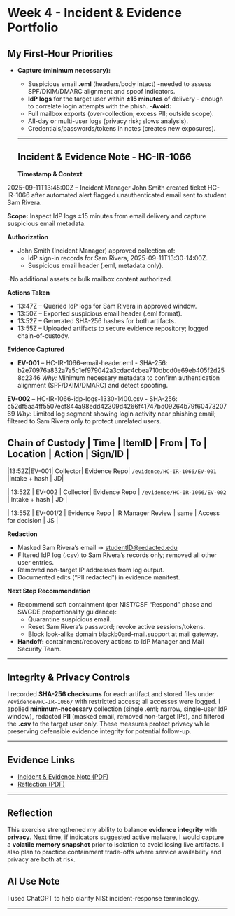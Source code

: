 # Week 4 - Incident & Evidence Portfolio

## My First-Hour Priorities
- **Capture (minimum necessary):**
  - Suspicious email **.eml** (headers/body intact) -needed to assess SPF/DKIM/DMARC alignment and spoof indicators.
  - **IdP logs** for the target user within **±15 minutes** of delivery - enough to correlate login attempts with the phish.
-**Avoid:**
  - Full mailbox exports (over-collection; excess PII; outside scope).
  - All-day or multi-user logs (privacy risk; slows analysis).
  - Credentials/passwords/tokens in notes (creates new exposures).

  ---

  ## Incident & Evidence Note - HC-IR-1066

  **Timestamp & Context**

2025-09-11T13:45:00Z – Incident Manager John Smith created ticket HC-IR-1066 after automated alert flagged unauthenticated email sent to student Sam Rivera.  

**Scope:** Inspect IdP logs ±15 minutes from email delivery and capture suspicious email metadata. 

**Authorization**

- John Smith (Incident Manager) approved collection of: 
  - IdP sign-in records for Sam Rivera, 2025-09-11T13:30-14:00Z. 
  - Suspicious email header (.eml, metadata only). 

-No additional assets or bulk mailbox content authorized. 

**Actions Taken**

- 13:47Z – Queried IdP logs for Sam Rivera in approved window.  
- 13:50Z – Exported suspicious email header (.eml format). 
- 13:52Z – Generated SHA-256 hashes for both artifacts.  
- 13:55Z – Uploaded artifacts to secure evidence repository; logged chain-of-custody. 

**Evidence Captured**

- **EV-001** – HC-IR-1066-email-header.eml - SHA-256: b2e70976a832a7a5c1ef979042a3cdac4cbea710dbcd0e69eb405f2d258c2346 
*Why:* Minimum necessary metadata to confirm authentication alignment (SPF/DKIM/DMARC) and detect spoofing. 

**EV-002** – HC-IR-1066-idp-logs-1330-1400.csv - SHA-256: c52df5aa4ff5507ecf844a98edd42309d4266f41747bd09264b79f6047320769 
*Why:* Limited log segment showing login activity near phishing email; filtered to Sam Rivera only to protect unrelated users. 

**Chain of Custody**
| Time | ItemID | From   | To  | Location | Action  | Sign/ID |
--------------------
|13:52Z|EV-001| Collector| Evidence Repo| `/evidence/HC-IR-1066/EV-001` |Intake + hash  | JD|

| 13:52Z | EV-002  | Collector| Evidence Repo | `/evidence/HC-IR-1066/EV-002`    | Intake + hash  | JD      |

| 13:55Z | EV-001/2 | Evidence Repo | IR Manager Review | same | Access for decision | JS  |

 

**Redaction**

- Masked Sam Rivera’s email -> studentID@redacted.edu 
- Filtered IdP log (.csv) to Sam Rivera’s records only; removed all other user entries. 
- Removed non-target IP addresses from log output. 
- Documented edits (“PII redacted") in evidence manifest. 
 
**Next Step Recommendation**
- Recommend soft containment (per NIST/CSF “Respond” phase and SWGDE proportionality guidance): 
  - Quarantine suspicious email. 
  - Reset Sam Rivera’s password; revoke active sessions/tokens.  
  - Block look-alike domain blackb0ard-mail.support at mail gateway. 
- **Handoff:** containment/recovery actions to IdP Manager and Mail Security Team. 

---

## Integrity & Privacy Controls
I recorded **SHA-256 checksums** for each artifact and stored files under `/evidence/HC-IR-1066/` with restricted access; all accesses were logged. I applied **minimum-necessary** collection (single .eml; narrow, single-user IdP window), redacted **PII** (masked email, removed non-target IPs), and filtered the **.csv** to the target user only. These measures protect privacy while preserving defensible evidence integrity for potential follow-up.

--- 

## Evidence Links
- [Incident & Evidence Note (PDF)](../docs/week4-incidentnote.pdf)
- [Reflection (PDF)](../docs/week4-reflection.pdf)

---

## Reflection
This exercise strengthened my ability to balance **evidence integrity** with **privacy**. Next time, if indicators suggested active malware, I would capture a **volatile memory snapshot** prior to isolation to avoid losing live artifacts. I also plan to practice containment trade-offs where service availability and privacy are both at risk.

## AI Use Note
I used ChatGPT to help clarify NISt incident-response terminology.

---
